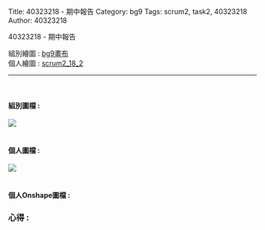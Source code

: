 Title: 40323218 - 期中報告
Category: bg9
Tags: scrum2, task2, 40323218
Author: 40323218


40323218 - 期中報告

<!-- PELICAN_END_SUMMARY -->

組別繪圖 : <a href="http://2016spring-40323250.rhcloud.com/bg9/task2_homework">bg9畫布</a> 
</br>
個人繪圖 : <a href="http://2016spring-40323230.rhcloud.com/bg9/scrum2_18_2">scrum2_18_2</a> 
<hr>
</br>
<h4>組別圖檔 :</h4> 
<img src="./../files/bg9/bg9.png">
</br>
</br>
<h4>個人圖檔 : </h4>
<img src="./../files/bg9/40323218/18_2.png">
</br>
</br>
<h4>個人Onshape圖檔 : </h4>
<script src="https://embed.github.com/view/3d/40323250/bg9_cdw2/gh-pages/files/bg9/40323218/40323218.stl"></script>
<h3>心得 :</h3>
